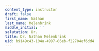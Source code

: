 ```yaml
---
content_type: instructor
draft: false
first_name: Nathan
last_name: Melenbrink
middle_initial: ''
salutation: Dr.
title: Dr. Nathan Melenbrink
uid: b9149c43-104a-4997-86eb-f22704ef6dd4
---
```

